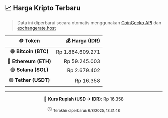

<!-- HARGA_KRIPTO -->
## 📈 Harga Kripto Terbaru

> Data ini diperbarui secara otomatis menggunakan [CoinGecko API](https://www.coingecko.com/) dan [exchangerate.host](https://exchangerate.host/)

<div align="center">

| 🪙 Token | 💰 Harga (IDR) |
|:------:|---------------:|
| 🟠 **Bitcoin (BTC)**   | Rp 1.864.609.271 |
| 🔵 **Ethereum (ETH)**  | Rp 59.245.003 |
| 🟣 **Solana (SOL)**    | Rp 2.679.402 |
| 🟢 **Tether (USDT)**   | Rp 16.358 |

---

💱 **Kurs Rupiah (USD → IDR)**: Rp 16.358

🕒 <sub>Terakhir diperbarui: 6/8/2025, 13.31.48</sub>

</div>
<!-- /HARGA_KRIPTO -->
